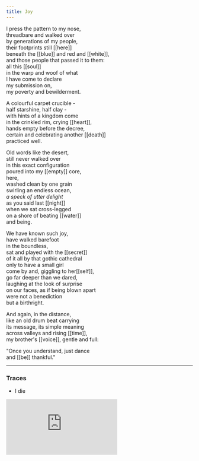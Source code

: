 ```yaml
---
title: Joy
---
```


I press the pattern to my nose,  
threadbare and walked over  
by generations of my people,  
their footprints still [[here]]  
beneath the [[blue]] and red and [[white]],  
and those people that passed it to them:  
all this [[soul]]  
in the warp and woof of what  
I have come to declare  
my submission on,  
my poverty and bewilderment.  
  
A colourful carpet crucible -   
half starshine, half clay -  
with hints of a kingdom come  
in the crinkled rim, crying [[heart]],  
hands empty before the decree,  
certain and celebrating another [[death]]  
practiced well.  
  
Old words like the desert,  
still never walked over  
in this exact configuration   
poured into my [[empty]] core,    
here,    
washed clean by one grain    
swirling an endless ocean,    
_a speck of utter delight_  
as you said last [[night]]  
when we sat cross-legged  
on a shore of beating [[water]]  
and being.  
  
We have known such joy,  
have walked barefoot  
in the boundless,  
sat and played with the [[secret]]  
of it all by that gothic cathedral   
only to have a small girl  
come by and, giggling to her[[self]],  
go far deeper than we dared,  
laughing at the look of surprise  
on our faces, as if being blown apart  
were not a benediction  
but a birthright.   
  
And again, in the distance,  
like an old drum beat carrying  
its message, its simple meaning   
across valleys and rising [[time]],  
my brother's [[voice]], gentle and full:  
  
"Once you understand, just dance  
and [[be]] thankful."  

---

### Traces

* I die

<iframe class="video" src="https://www.youtube-nocookie.com/embed/QNKUtbqo8_U" frameborder="0" allow="accelerometer; autoplay; encrypted-media; gyroscope; picture-in-picture" allowfullscreen></iframe>
